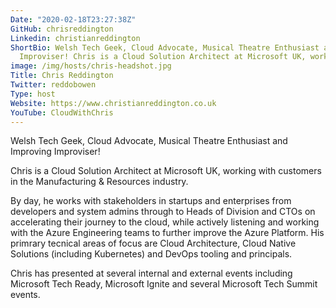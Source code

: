 ```yaml
---
Date: "2020-02-18T23:27:38Z"
GitHub: chrisreddington
Linkedin: christianreddington
ShortBio: Welsh Tech Geek, Cloud Advocate, Musical Theatre Enthusiast and Improving
  Improviser! Chris is a Cloud Solution Architect at Microsoft UK, working with customers in the Manufacturing & Resources industry.
image: /img/hosts/chris-headshot.jpg
Title: Chris Reddington
Twitter: reddobowen
Type: host
Website: https://www.christianreddington.co.uk
YouTube: CloudWithChris
---
```

  <link rel="stylesheet" type="text/css" href="/images.css" />
Welsh Tech Geek, Cloud Advocate, Musical Theatre Enthusiast and Improving Improviser!

Chris is a Cloud Solution Architect at Microsoft UK, working with customers in the Manufacturing & Resources industry.

By day, he works with stakeholders in startups and enterprises from developers and system admins through to Heads of Division and CTOs on accelerating their journey to the cloud, while actively listening and working with the Azure Engineering teams to further improve the Azure Platform. His primrary tecnical areas of focus are Cloud Architecture, Cloud Native Solutions (including Kubernetes) and DevOps tooling and principals.

Chris has presented at several internal and external events including Microsoft Tech Ready, Microsoft Ignite and several Microsoft Tech Summit events.